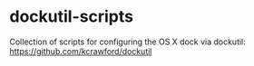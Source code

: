 # dockutil-scripts
Collection of scripts for configuring the OS X dock via dockutil: https://github.com/kcrawford/dockutil
